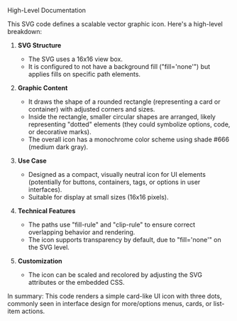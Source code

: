 High-Level Documentation

This SVG code defines a scalable vector graphic icon. Here's a high-level breakdown:

1. **SVG Structure**
   - The SVG uses a 16x16 view box.
   - It is configured to not have a background fill ("fill='none'") but applies fills on specific path elements.

2. **Graphic Content**
   - It draws the shape of a rounded rectangle (representing a card or container) with adjusted corners and sizes.
   - Inside the rectangle, smaller circular shapes are arranged, likely representing "dotted" elements (they could symbolize options, code, or decorative marks).
   - The overall icon has a monochrome color scheme using shade #666 (medium dark gray).

3. **Use Case**
   - Designed as a compact, visually neutral icon for UI elements (potentially for buttons, containers, tags, or options in user interfaces).
   - Suitable for display at small sizes (16x16 pixels).

4. **Technical Features**
   - The paths use "fill-rule" and "clip-rule" to ensure correct overlapping behavior and rendering.
   - The icon supports transparency by default, due to "fill='none'" on the SVG level.

5. **Customization**
   - The icon can be scaled and recolored by adjusting the SVG attributes or the embedded CSS.

In summary: This code renders a simple card-like UI icon with three dots, commonly seen in interface design for more/options menus, cards, or list-item actions.